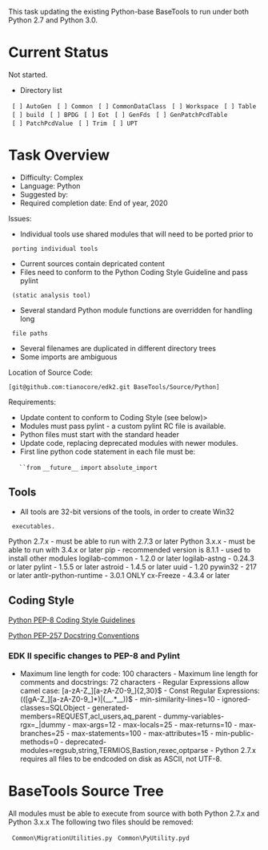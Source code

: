 This task updating the existing Python-base BaseTools to run under both Python 2.7 and Python 3.0.

Current Status
==============

Not started.

-   Directory list

` [ ] AutoGen`
` [ ] Common`
` [ ] CommonDataClass`
` [ ] Workspace`
` [ ] Table`
` [ ] build`
` [ ] BPDG`
` [ ] Eot`
` [ ] GenFds`
` [ ] GenPatchPcdTable`
` [ ] PatchPcdValue`
` [ ] Trim`
` [ ] UPT`
` `

Task Overview
=============

-   Difficulty: Complex
-   Language: Python
-   Suggested by:
-   Required completion date: End of year, 2020

Issues:

-   Individual tools use shared modules that will need to be ported prior to

` porting individual tools`

-   Current sources contain depricated content
-   Files need to conform to the Python Coding Style Guideline and pass pylint

` (static analysis tool)`

-   Several standard Python module functions are overridden for handling long

` file paths`

-   Several filenames are duplicated in different directory trees
-   Some imports are ambiguous

Location of Source Code:

`[git@github.com:tianocore/edk2.git BaseTools/Source/Python]`

Requirements:

-   Update content to conform to Coding Style (see below)&gt;
-   Modules must pass pylint - a custom pylint RC file is available.
-   Python files must start with the standard header
-   Update code, replacing deprecated modules with newer modules.
-   First line python code statement in each file must be:

`   ``from` `__future__` `import` `absolute_import`

Tools
-----

-   All tools are 32-bit versions of the tools, in order to create Win32

` executables.`

Python 2.7.x - must be able to run with 2.7.3 or later Python 3.x.x - must be able to run with 3.4.x or later pip - recommended version is 8.1.1 - used to install other modules logilab-common - 1.2.0 or later logilab-astng - 0.24.3 or later pylint - 1.5.5 or later astroid - 1.4.5 or later uuid - 1.20 pywin32 - 217 or later antlr-python-runtime - 3.0.1 ONLY cx-Freeze - 4.3.4 or later

Coding Style
------------

[ Python PEP-8 Coding Style Guidelines](http://www.python.org/dev/peps/pep-0008/ "wikilink")

[ Python PEP-257 Docstring Conventions](https://www.python.org/dev/peps/pep-0257/ "wikilink")

### EDK II specific changes to PEP-8 and Pylint

- Maximum line length for code: 100 characters - Maximum line length for comments and docstrings: 72 characters - Regular Expressions allow camel case: \[a-zA-Z\_\]\[a-zA-Z0-9\_\]{2,30}$ - Const Regular Expressions: ((\[gA-Z\_\]\[a-zA-Z0-9\_\]\*)|(\_\_.\*\_\_))$ - min-similarity-lines=10 - ignored-classes=SQLObject - generated-members=REQUEST,acl\_users,aq\_parent - dummy-variables-rgx=\_|dummy - max-args=12 - max-locals=25 - max-returns=10 - max-branches=25 - max-statements=100 - max-attributes=15 - min-public-methods=0 - deprecated-modules=regsub,string,TERMIOS,Bastion,rexec,optparse - Python 2.7.x requires all files to be endcoded on disk as ASCII, not UTF-8.

BaseTools Source Tree
=====================

All modules must be able to execute from source with both Python 2.7.x and Python 3.x.x The following two files should be removed:

` Common\MigrationUtilities.py`
` Common\PyUtility.pyd`
